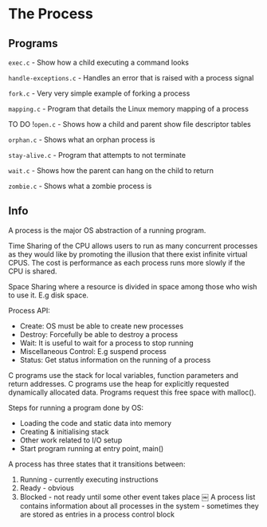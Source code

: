 # The Process

## Programs

`exec.c` - Show how a child executing a command looks

`handle-exceptions.c` - Handles an error that is raised with a process signal

`fork.c` - Very very simple example of forking a process

`mapping.c` - Program that details the Linux memory mapping of a process

TO DO !`open.c` - Shows how a child and parent show file descriptor tables

`orphan.c` - Shows what an orphan process is

`stay-alive.c` - Program that attempts to not terminate

`wait.c` - Shows how the parent can hang on the child to return

`zombie.c` - Shows what a zombie process is 


## Info

A process is the major OS abstraction of a running program. 

Time Sharing of the CPU allows users to run as many concurrent processes as they would like by promoting the illusion that there exist infinite virtual CPUS. The cost is performance as each process runs more slowly if the CPU is shared.

Space Sharing where a resource is divided in space among those who wish to use it. E.g disk space.

Process API:
- Create: OS must be able to create new processes
- Destroy: Forcefully be able to destroy a process 
- Wait: It is useful to wait for a process to stop running
- Miscellaneous Control: E.g suspend process
- Status: Get status information on the running of a process

C programs use the stack for local variables, function parameters and return addresses.
C programs use the heap for explicitly requested dynamically allocated data. Programs request this free space with malloc().

Steps for running a program done by OS:
- Loading the code and static data into memory
- Creating & initialising stack
- Other work related to I/O setup
- Start program running at entry point, main()

A process has three states that it transitions between:
1. Running - currently executing instructions
2. Ready - obvious
3. Blocked - not ready until some other event takes place
￼
A process list contains information about all processes in the system - sometimes they are stored as entries in a process control block
